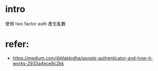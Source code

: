 # intro
使用 two factor auth 產生亂數

# refer:
- https://medium.com/@tilaklodha/google-authenticator-and-how-it-works-2933a4ece8c2kk
